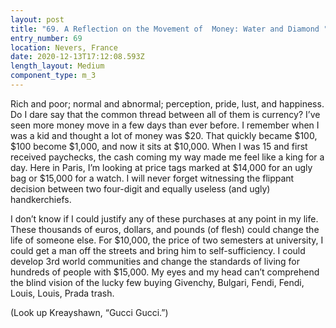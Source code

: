 ```yaml
---
layout: post
title: "69. A Reflection on the Movement of  Money: Water and Diamond "
entry_number: 69
location: Nevers, France
date: 2020-12-13T17:12:08.593Z
length_layout: Medium
component_type: m_3
---
```

Rich and poor; normal and abnormal; perception, pride, lust, and happiness. Do I dare say that the common thread between all of them is currency? I’ve seen more money move in a few days than ever before. I remember when I was a kid and thought a lot of money was $20. That quickly became $100, $100 become $1,000, and now it sits at $10,000. When I was 15 and first received paychecks, the cash coming my way made me feel like a king for a day. Here in Paris, I’m looking at price tags marked at $14,000 for an ugly bag or $15,000 for a watch. I will never forget witnessing the flippant decision between two four-digit and equally useless (and ugly) handkerchiefs.

I don’t know if I could justify any of these purchases at any point in my life. These thousands of euros, dollars, and pounds (of flesh) could change the life of someone else. For $10,000, the price of two semesters at university, I could get a man off the streets and bring him to self-sufficiency. I could develop 3rd world communities and change the standards of living for hundreds of people with $15,000. My eyes and my head can’t comprehend the blind vision of the lucky few buying Givenchy, Bulgari, Fendi, Fendi, Louis, Louis, Prada trash. 

(Look up Kreayshawn, “Gucci Gucci.”)